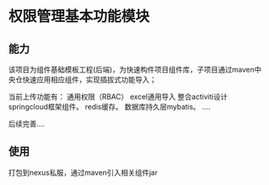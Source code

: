 # 权限管理基本功能模块

## 能力

该项目为组件基础模板工程(后端)，为快速构件项目组件库，子项目通过maven中央仓快速应用相应组件，实现插拔式功能导入；

当前上传功能有： 
通用权限（RBAC）
 excel通用导入
 整合activiti设计 
springcloud框架组件。
 redis缓存。 
数据库持久层mybatis。 
.... 

后续完善....

## 使用
打包到nexus私服，通过maven引入相关组件jar